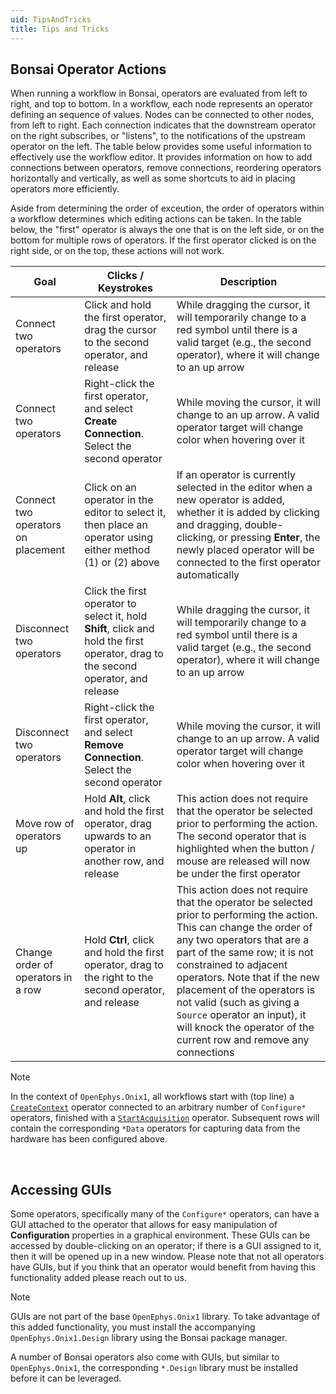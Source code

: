 ```yaml
---
uid: TipsAndTricks
title: Tips and Tricks
---
```


## Bonsai Operator Actions

When running a workflow in Bonsai, operators are evaluated from left to right, and top to bottom. In a workflow, each node represents an operator defining an sequence of values. Nodes can be connected to other nodes, from left to right. Each connection indicates that the downstream operator on the right subscribes, or "listens", to the notifications of the upstream operator on the left. The table below provides some useful information to effectively use the workflow editor. It provides information on how to add connections between operators, remove connections, reordering operators horizontally and vertically, as well as some shortcuts to aid in placing operators more efficiently.

Aside from determining the order of exceution, the order of operators within a workflow determines which editing actions can be taken. In the table below, the "first" operator is always the one that is on the left side, or on the bottom for multiple rows of operators. If the first operator clicked is on the right side, or on the top, these actions will not work.

| Goal | Clicks / Keystrokes | Description |
| ---- | ------------------- | ----------- |
| Connect two operators | Click and hold the first operator, drag the cursor to the second operator, and release | While dragging the cursor, it will temporarily change to a red symbol until there is a valid target (e.g., the second operator), where it will change to an up arrow |
| Connect two operators | Right-click the first operator, and select **Create Connection**. Select the second operator | While moving the cursor, it will change to an up arrow. A valid operator target will change color when hovering over it |
| Connect two operators on placement | Click on an operator in the editor to select it, then place an operator using either method (1) or (2) above | If an operator is currently selected in the editor when a new operator is added, whether it is added by clicking and dragging, double-clicking, or pressing **Enter**, the newly placed operator will be connected to the first operator automatically |
| Disconnect two operators | Click the first operator to select it, hold **Shift**, click and hold the first operator, drag to the second operator, and release | While dragging the cursor, it will temporarily change to a red symbol until there is a valid target (e.g., the second operator), where it will change to an up arrow |
| Disconnect two operators | Right-click the first operator, and select **Remove Connection**. Select the second operator | While moving the cursor, it will change to an up arrow. A valid operator target will change color when hovering over it |
| Move row of operators up | Hold **Alt**, click and hold the first operator, drag upwards to an operator in another row, and release | This action does not require that the operator be selected prior to performing the action. The second operator that is highlighted when the button / mouse are released will now be under the first operator |
| Change order of operators in a row | Hold **Ctrl**, click and hold the first operator, drag to the right to the second operator, and release | This action does not require that the operator be selected prior to performing the action. This can change the order of any two operators that are a part of the same row; it is not constrained to adjacent operators. Note that if the new placement of the operators is not valid (such as giving a `Source` operator an input), it will knock the operator of the current row and remove any connections |

> [!Note]
> In the context of `OpenEphys.Onix1`, all workflows start with (top line) a [`CreateContext`](xref:OpenEphys.Onix1.CreateContext) operator connected to an arbitrary number of `Configure*` operators, finished with a [`StartAcquisition`](xref:OpenEphys.Onix1.StartAcquisition) operator. Subsequent rows will contain the corresponding `*Data` operators for capturing data from the hardware has been configured above.

<br>

## Accessing GUIs

Some operators, specifically many of the `Configure*` operators, can have a GUI attached to the operator that allows for easy manipulation of **Configuration** properties in a graphical environment. These GUIs can be accessed by double-clicking on an operator; if there is a GUI assigned to it, then it will be opened up in a new window. Please note that not all operators have GUIs, but if you think that an operator would benefit from having this functionality added please reach out to us.

> [!Note]
> GUIs are not part of the base `OpenEphys.Onix1` library. To take advantage of this added functionality, you must install the accompanying `OpenEphys.Onix1.Design` library using the Bonsai package manager.

A number of Bonsai operators also come with GUIs, but similar to `OpenEphys.Onix1`, the corresponding `*.Design` library must be installed before it can be leveraged.
